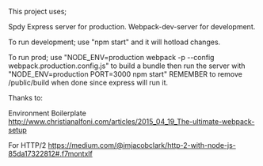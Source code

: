 This project uses;

Spdy Express server for production.
Webpack-dev-server for development.

To run development;
use "npm start" and it will hotload changes.

To run prod;
use "NODE_ENV=production webpack -p --config webpack.production.config.js" to build a bundle
then run the server with "NODE_ENV=production PORT=3000 npm start"
REMEMBER to remove /public/build when done since express will run it.

Thanks to:

Environment Boilerplate
http://www.christianalfoni.com/articles/2015_04_19_The-ultimate-webpack-setup

For HTTP/2
https://medium.com/@imjacobclark/http-2-with-node-js-85da17322812#.f7montxlf

